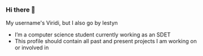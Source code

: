 ### Hi there 👋

My username's Viridi, but I also go by Iestyn
- I’m a computer science student currently working as an SDET
- This profile should contain all past and present projects I am working on or involved in
